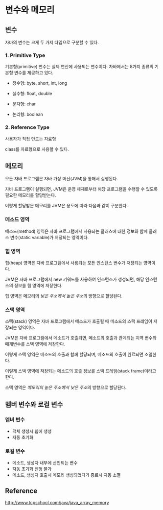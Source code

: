 # 변수와 메모리

## 변수

자바의 변수는 크게 두 가지 타입으로 구분할 수 있다.

### 1. Primitive Type
기본형(primitive) 변수는 실제 연산에 사용되는 변수이다. 자바에서는 8가지 종류의 기본형 변수를 제공하고 있다.

- 정수형: byte, short, int, long

- 실수형: float, double

- 문자형: char

- 논리형: boolean

### 2. Reference Type
사용자가 직접 만드는 자료형

class를 자료형으로 사용할 수 있다.

## 메모리
모든 자바 프로그램은 자바 가상 머신(JVM)을 통해서 실행된다.

자바 프로그램이 실행되면, JVM은 운영 체제로부터 해당 프로그램을 수행할 수 있도록 필요한 메모리를 할당받는다.

이렇게 할당받은 메모리를 JVM은 용도에 따라 다음과 같이 구분한다.

### 메소드 영역
메소드(method) 영역은 자바 프로그램에서 사용되는 클래스에 대한 정보와 함께 클래스 변수(static variable)가 저장되는 영역이다.

### 힙 영역
힙(heap) 영역은 자바 프로그램에서 사용되는 모든 인스턴스 변수가 저장되는 영역이다.

JVM은 자바 프로그램에서 new 키워드를 사용하여 인스턴스가 생성되면, 해당 인스턴스의 정보를 힙 영역에 저장한다.

힙 영역은 메모리의 *낮은 주소에서 높은 주소*의 방향으로 할당된다.

### 스택 영역
스택(stack) 영역은 자바 프로그램에서 메소드가 호출될 때 메소드의 스택 프레임이 저장되는 영역이다.

JVM은 자바 프로그램에서 메소드가 호출되면, 메소드의 호출과 관계되는 지역 변수와 매개변수를 스택 영역에 저장한다.

이렇게 스택 영역은 메소드의 호출과 함께 할당되며, 메소드의 호출이 완료되면 소멸한다.

이렇게 스택 영역에 저장되는 메소드의 호출 정보를 스택 프레임(stack frame)이라고 한다.

스택 영역은 *메모리의 높은 주소에서 낮은 주소*의 방향으로 할당된다.


## 멤버 변수와 로컬 변수

### 멤버 변수
- 객체 생성시 힙에 생성
- 자동 초기화

### 로컬 변수
- 메소드, 생성자 내부에 선언되는 변수
- 자동 초기화 진행 불가
- 메소드, 생성자 호출시 메모리 생성되었다가 종료시 자동 소멸

## Reference
http://www.tcpschool.com/java/java_array_memory
